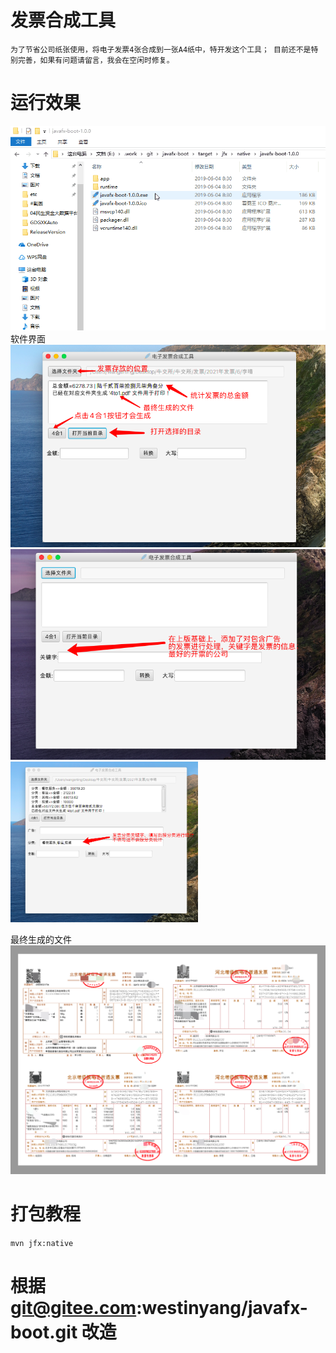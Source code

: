# 发票合成工具
`为了节省公司纸张使用，将电子发票4张合成到一张A4纸中，特开发这个工具；
目前还不是特别完善，如果有问题请留言，我会在空闲时修复。`
# 运行效果

![截图](./screenshot/03.gif)
软件界面
![Image](./screenshot/4.png)
![Image](./screenshot/5.png)
![Image](./screenshot/6.png)

最终生成的文件
![Image](./screenshot/7.png)

# 打包教程

`mvn jfx:native`

# 根据 git@gitee.com:westinyang/javafx-boot.git 改造

